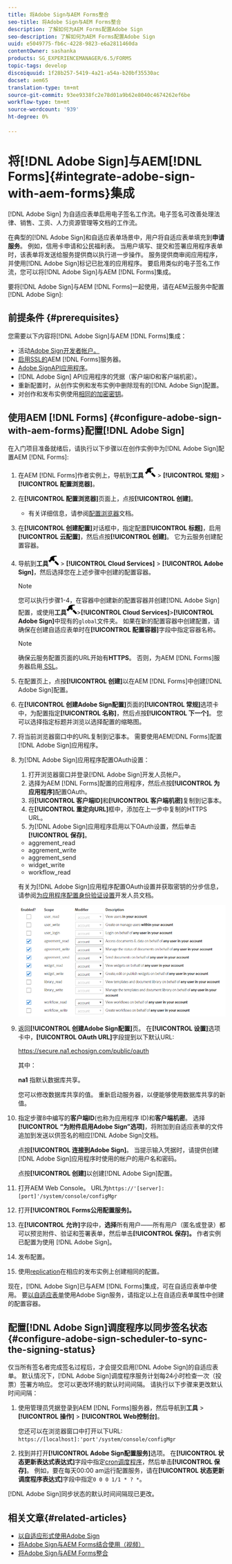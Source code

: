 ```yaml
---
title: 将Adobe Sign与AEM Forms整合
seo-title: 将Adobe Sign与AEM Forms整合
description: 了解如何为AEM Forms配置Adobe Sign
seo-description: 了解如何为AEM Forms配置Adobe Sign
uuid: e5049775-fb6c-4228-9823-e6a2811460da
contentOwner: sashanka
products: SG_EXPERIENCEMANAGER/6.5/FORMS
topic-tags: develop
discoiquuid: 1f28b257-5419-4a21-a54a-b20bf35530ac
docset: aem65
translation-type: tm+mt
source-git-commit: 93ee9338fc2e78d01a9b62e8040c4674262ef6be
workflow-type: tm+mt
source-wordcount: '939'
ht-degree: 0%

---
```



# 将[!DNL Adobe Sign]与AEM[!DNL Forms]{#integrate-adobe-sign-with-aem-forms}集成

[!DNL Adobe Sign] 为自适应表单启用电子签名工作流。电子签名可改善处理法律、销售、工资、人力资源管理等文档的工作流。

在典型的[!DNL Adobe Sign]和自适应表单场景中，用户将自适应表单填充到&#x200B;**申请服务**。 例如，信用卡申请和公民福利表。 当用户填写、提交和签署应用程序表单时，该表单将发送给服务提供商以执行进一步操作。 服务提供商审阅应用程序，并使用[!DNL Adobe Sign]标记已批准的应用程序。 要启用类似的电子签名工作流，您可以将[!DNL Adobe Sign]与AEM [!DNL Forms]集成。

要将[!DNL Adobe Sign]与AEM [!DNL Forms]一起使用，请在AEM云服务中配置[!DNL Adobe Sign]:

## 前提条件 {#prerequisites}

您需要以下内容将[!DNL Adobe Sign]与AEM [!DNL Forms]集成：

* 活动[Adobe Sign开发者帐户。](https://acrobat.adobe.com/us/en/why-adobe/developer-form.html)
* [启用SSL的](/help/sites-administering/ssl-by-default.md)AEM [!DNL Forms]服务器。
* [Adobe SignAPI应用程序](https://www.adobe.io/apis/documentcloud/sign/docs.html#!adobedocs/adobe-sign/master/gstarted/create_app.md)。
* [!DNL Adobe Sign] API应用程序的凭据（客户端ID和客户端机密）。
* 重新配置时，从创作实例和发布实例中删除现有的[!DNL Adobe Sign]配置。
* 对创作和发布实例使用[相同的加密密钥](/help/sites-administering/security-checklist.md#make-sure-you-properly-replicate-encryption-keys-when-needed)。

## 使用AEM [!DNL Forms] {#configure-adobe-sign-with-aem-forms}配置[!DNL Adobe Sign]

在入门项目准备就绪后，请执行以下步骤以在创作实例中为[!DNL Adobe Sign]配置AEM [!DNL Forms]:

1. 在AEM [!DNL Forms]作者实例上，导航到&#x200B;**工具** ![锤子](assets/hammer.png) > **[!UICONTROL 常规]** > **[!UICONTROL 配置浏览器]**。
1. 在&#x200B;**[!UICONTROL 配置浏览器]**&#x200B;页面上，点按&#x200B;**[!UICONTROL 创建]**。
   * 有关详细信息，请参阅[配置浏览器](/help/sites-administering/configurations.md)文档。
1. 在&#x200B;**[!UICONTROL 创建配置]**&#x200B;对话框中，指定配置&#x200B;**[!UICONTROL 标题]**，启用&#x200B;**[!UICONTROL 云配置]**，然后点按&#x200B;**[!UICONTROL 创建]**。 它为云服务创建配置容器。
1. 导航到&#x200B;**工具**![锤子](assets/hammer.png) > **[!UICONTROL Cloud Services]** > **[!UICONTROL Adobe Sign]**，然后选择您在上述步骤中创建的配置容器。

   >[!NOTE]
   >
   >您可以执行步骤1-4，在容器中创建新的配置容器并创建[!DNL Adobe Sign]配置，或使用&#x200B;**工具**![锤子](assets/hammer.png)>**[!UICONTROL Cloud Services]**>**[!UICONTROL Adobe Sign]**&#x200B;中现有的`global`文件夹。 如果在新的配置容器中创建配置，请确保在创建自适应表单时在&#x200B;**[!UICONTROL 配置容器]**&#x200B;字段中指定容器名称。

   >[!NOTE]
   确保云服务配置页面的URL开始有&#x200B;**HTTPS**。 否则，为AEM [!DNL Forms]服务器启用[ SSL](/help/sites-administering/ssl-by-default.md)。

1. 在配置页上，点按&#x200B;**[!UICONTROL 创建]**&#x200B;以在AEM [!DNL Forms]中创建[!DNL Adobe Sign]配置。
1. 在&#x200B;**[!UICONTROL 创建Adobe Sign配置]**&#x200B;页面的&#x200B;**[!UICONTROL 常规]**&#x200B;选项卡中，为配置指定&#x200B;**[!UICONTROL 名称]**，然后点按&#x200B;**[!UICONTROL 下一个]**。 您可以选择指定标题并浏览以选择配置的缩略图。

1. 将当前浏览器窗口中的URL复制到记事本。 需要使用AEM[!DNL Forms]配置[!DNL Adobe Sign]应用程序。

1. 为[!DNL Adobe Sign]应用程序配置OAuth设置：

   1. 打开浏览器窗口并登录[!DNL Adobe Sign]开发人员帐户。
   1. 选择为AEM [!DNL Forms]配置的应用程序，然后点按&#x200B;**[!UICONTROL 为应用程序]**&#x200B;配置OAuth。
   1. 将&#x200B;**[!UICONTROL 客户端ID]**&#x200B;和&#x200B;**[!UICONTROL 客户端机密]**&#x200B;复制到记事本。
   1. 在&#x200B;**[!UICONTROL 重定向URL]**&#x200B;框中，添加在上一步中复制的HTTPS URL。
   1. 为[!DNL Adobe Sign]应用程序启用以下OAuth设置，然后单击&#x200B;**[!UICONTROL 保存]**。
   * aggrement_read
   * aggrement_write
   * aggrement_send
   * widget_write
   * workflow_read

   有关为[!DNL Adobe Sign]应用程序配置OAuth设置并获取密钥的分步信息，请参阅[为应用程序配置身份验证设置](https://www.adobe.io/apis/documentcloud/sign/docs.html#!adobedocs/adobe-sign/master/gstarted/configure_oauth.md)开发人员文档。

   ![OAuth配置](assets/oauthconfig_new.png)

1. 返回&#x200B;**[!UICONTROL 创建Adobe Sign配置]**&#x200B;页。 在&#x200B;**[!UICONTROL 设置]**&#x200B;选项卡中，**[!UICONTROL OAuth URL]**&#x200B;字段提到以下默认URL:

   https://secure.na1.echosign.com/public/oauth

   其中：

   **na1** 指默认数据库共享。

   您可以修改数据库共享的值。 重新启动服务器，以便能够使用数据库共享的新值。

1. 指定步骤8中编写的&#x200B;**客户端ID**(也称为应用程序 ID)和&#x200B;**客户端机密**。 选择&#x200B;**[!UICONTROL “为附件启用Adobe Sign”选项]**，将附加到自适应表单的文件追加到发送以供签名的相应[!DNL Adobe Sign]文档。

   点按&#x200B;**[!UICONTROL 连接到Adobe Sign]**。 当提示输入凭据时，请提供创建[!DNL Adobe Sign]应用程序时使用的帐户的用户名和密码。

   点按&#x200B;**[!UICONTROL 创建]**&#x200B;以创建[!DNL Adobe Sign]配置。

1. 打开AEM Web Console。 URL为`https://'[server]:[port]'/system/console/configMgr`
1. 打开&#x200B;**[!UICONTROL Forms公用配置服务]。**
1. 在&#x200B;**[!UICONTROL 允许]**&#x200B;字段中，**选择**&#x200B;所有用户——所有用户（匿名或登录）都可以预览附件、验证和签署表单，然后单击&#x200B;**[!UICONTROL 保存]。** 作者实例已配置为使用 [!DNL Adobe Sign]。
1. 发布配置。
1. 使用[replication](https://docs.adobe.com/content/help/en/experience-manager-65/deploying/configuring/replication.html)在相应的发布实例上创建相同的配置。

现在，[!DNL Adobe Sign]已与AEM [!DNL Forms]集成，可在自适应表单中使用。 要[以自适应表单](../../forms/using/working-with-adobe-sign.md#configure-adobe-sign-for-an-adaptive-form)使用Adobe Sign服务，请指定以上在自适应表单属性中创建的配置容器。



## 配置[!DNL Adobe Sign]调度程序以同步签名状态{#configure-adobe-sign-scheduler-to-sync-the-signing-status}

仅当所有签名者完成签名过程后，才会提交启用[!DNL Adobe Sign]的自适应表单。 默认情况下，[!DNL Adobe Sign]调度程序服务计划每24小时检查一次（投票）签署方响应。 您可以更改环境的默认时间间隔。 请执行以下步骤来更改默认时间间隔：

1. 使用管理员凭据登录到AEM [!DNL Forms]服务器，然后导航到&#x200B;**工具** > **[!UICONTROL 操作]** > **[!UICONTROL Web控制台]**。

   您还可以在浏览器窗口中打开以下URL:
   `https://[localhost]:'port'/system/console/configMgr`

1. 找到并打开&#x200B;**[!UICONTROL Adobe Sign配置服务]**&#x200B;选项。 在&#x200B;**[!UICONTROL 状态更新表达式表达式]**&#x200B;字段中指定[cron调度程序](https://en.wikipedia.org/wiki/Cron#CRON_expression)，然后单击&#x200B;**[!UICONTROL 保存]**。 例如，要在每天00:00 am运行配置服务，请在&#x200B;**[!UICONTROL 状态更新调度程序表达式]**&#x200B;字段中指定`0 0 0 1/1 * ? *`。

[!DNL Adobe Sign]同步状态的默认时间间隔现已更改。

## 相关文章{#related-articles}

* [以自适应形式使用Adobe Sign](../../forms/using/working-with-adobe-sign.md)
* [将Adobe Sign与AEM Forms结合使用（视频）](https://helpx.adobe.com/experience-manager/kt/forms/using/adobe-sign-integration-feature-video.html)
* [将Adobe Sign与AEM Forms整合](../../forms/using/adobe-sign-integration-adaptive-forms.md)

